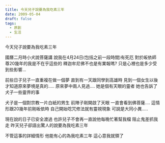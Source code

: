 ```yaml
---
title: 今天兒子說要為我吃素三年
date: 2009-05-04
draft: false
tags:
  - 原創
  - 生活
---
```

今天兒子說要為我吃素三年

國曆二月時小犬說菩薩講
說我在4月24日(包括之前一段時間)有死厄
對於皈依師尊20幾年的我是不在乎這些的
釋迦牟尼佛不也是有業報嗎?
只是心裡也是多少受到些影響...

前些日子兒子一直重複在做一個夢
直到有一天跟同學到高雄時
見到一個女生以後
才知道原來夢境是真的.....
原來夢中兩人見過....
她是個有天眼的靈者
她也告訴了犬子一些靈界的事

犬子是一個對宗教一片白紙的男生
前陣子剛開啟了天眼
一直會看到佛菩薩....
這情形跟20幾年前剛皈依時
自己開始唸咒修法就有靈視現象
可說是大同小異.....

現在說的日子已安全渡過
也許兒子不會再一直說他每晚忙著幫我檔
阻止鬼差抓我走
昨天兒子卻語出驚人的說要為我吃素三年

不管這事的詳細情形
他能有心的為我吃素三年
這心意我就領了



